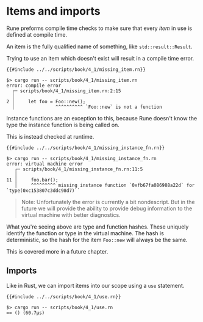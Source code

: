# Items and imports

Rune preforms compile time checks to make sure that every *item* in use is
defined at compile time.

An item is the fully qualified name of something, like `std::result::Result`.

Trying to use an item which doesn't exist will result in a compile time error.

```rust,noplayground
{{#include ../../scripts/book/4_1/missing_item.rn}}
```

```text
$> cargo run -- scripts/book/4_1/missing_item.rn
error: compile error
  ┌─ scripts/book/4_1/missing_item.rn:2:15
  │
2 │     let foo = Foo::new();
  │               ^^^^^^^^^^ `Foo::new` is not a function
```

Instance functions are an exception to this, because Rune doesn't know the type
the instance function is being called on.

This is instead checked at runtime.

```rust,noplayground
{{#include ../../scripts/book/4_1/missing_instance_fn.rn}}
```

```text
$> cargo run -- scripts/book/4_1/missing_instance_fn.rn
error: virtual machine error
   ┌─ scripts/book/4_1/missing_instance_fn.rn:11:5
   │
11 │     foo.bar();
   │     ^^^^^^^^^ missing instance function `0xfb67fa086988a22d` for `type(0xc153807c3ddc98d7)``
```

> Note: Unfortunately the error is currently a bit nondescript. But in the
> future we will provide the ability to provide debug information to the virtual
> machine with better diagnostics.

What you're seeing above are type and function hashes. These uniquely identify
the function or type in the virtual machine. The hash is deterministic, so the
hash for the item `Foo::new` will always be the same.

This is covered more in a future chapter.

## Imports

Like in Rust, we can import items into our scope using a `use` statement.

```rust,noplayground
{{#include ../../scripts/book/4_1/use.rn}}
```

```text
$> cargo run -- scripts/book/4_1/use.rn
== () (60.7µs)
```